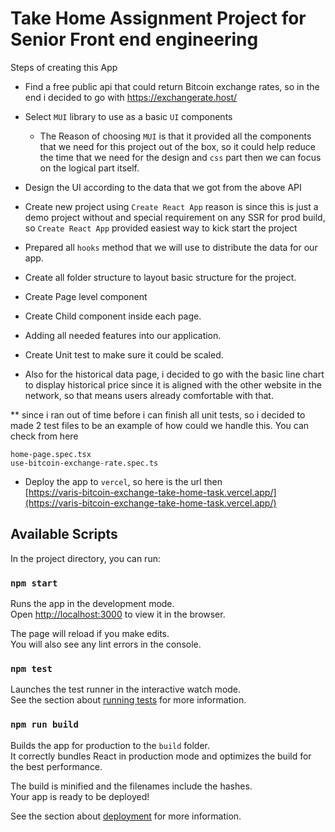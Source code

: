 # Take Home Assignment Project for Senior Front end engineering

Steps of creating this App
- Find a free public api that could return Bitcoin exchange rates, so in the end i decided to go with https://exchangerate.host/
- Select `MUI` library to use as a basic `UI` components <br />
  - The Reason of choosing `MUI` is that it provided all the components that we need for this project out of the box, so it could help reduce the time that we need for the design and `css` part then we can focus on the logical part itself.
- Design the UI according to the data that we got from the above API
- Create new project using `Create React App` reason is since this is just a demo project without and special requirement on any SSR for prod build, so `Create React App` provided easiest way to kick start the project
- Prepared all `hooks` method that we will use to distribute the data for our app.
- Create all folder structure to layout basic structure for the project.
- Create Page level component
- Create Child component inside each page.
- Adding all needed features into our application.
- Create Unit test to make sure it could be scaled.

- Also for the historical data page, i decided to go with the basic line chart to display historical price since it is aligned with the other website in the network, so that means users already comfortable with that.

** since i ran out of time before i can finish all unit tests, so i decided to made 2 test files to be an example of how could we handle this.
You can check from here
```
home-page.spec.tsx
use-bitcoin-exchange-rate.spec.ts
```
- Deploy the app to `vercel`, so here is the url then <br />
[https://varis-bitcoin-exchange-take-home-task.vercel.app/](https://varis-bitcoin-exchange-take-home-task.vercel.app/)

## Available Scripts

In the project directory, you can run:

### `npm start`

Runs the app in the development mode.\
Open [http://localhost:3000](http://localhost:3000) to view it in the browser.

The page will reload if you make edits.\
You will also see any lint errors in the console.

### `npm test`

Launches the test runner in the interactive watch mode.\
See the section about [running tests](https://facebook.github.io/create-react-app/docs/running-tests) for more information.

### `npm run build`

Builds the app for production to the `build` folder.\
It correctly bundles React in production mode and optimizes the build for the best performance.

The build is minified and the filenames include the hashes.\
Your app is ready to be deployed!

See the section about [deployment](https://facebook.github.io/create-react-app/docs/deployment) for more information.
